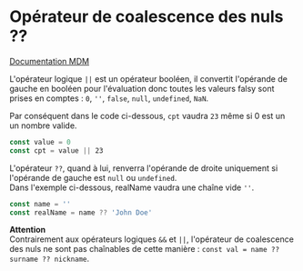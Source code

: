 # Opérateur de coalescence des nuls ??

[Documentation MDM](https://developer.mozilla.org/en-US/docs/Web/JavaScript/Reference/Operators/Nullish_coalescing_operator)

L'opérateur logique `||` est un opérateur booléen, il convertit l'opérande de gauche en booléen pour l'évaluation donc toutes les valeurs falsy sont prises en comptes : `0`, `''`, `false`,  `null`, `undefined`, `NaN`.

Par conséquent dans le code ci-dessous, `cpt` vaudra `23` même si 0 est un un nombre valide.
```javascript
const value = 0
const cpt = value || 23
```

L'opérateur `??`, quand à lui, renverra l'opérande de droite uniquement si l'opérande de gauche est `null` ou `undefined`.  
Dans l'exemple ci-dessous, realName vaudra une chaîne vide `''`.
```javascript
const name = ''
const realName = name ?? 'John Doe'
```

**Attention**  
Contrairement aux opérateurs logiques `&&` et `||`, l'opérateur de coalescence des nuls ne sont pas chaînables de cette manière : `const val = name ?? surname ?? nickname`.